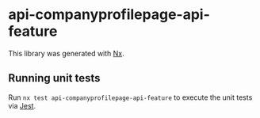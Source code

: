 # api-companyprofilepage-api-feature

This library was generated with [Nx](https://nx.dev).

## Running unit tests

Run `nx test api-companyprofilepage-api-feature` to execute the unit tests via [Jest](https://jestjs.io).
